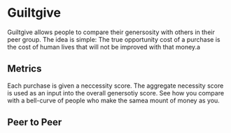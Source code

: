 # Guiltgive

Guiltgive allows people to compare their genersosity with others in their peer group. The idea is simple: The true opportunity cost of a purchase is the cost of human lives that will not be improved with that money.a

## Metrics

Each purchase is given a neccessity score. The aggregate necessity score is used as an input into the overall genersotiy score. See how you compare with a bell-curve of people who make the samea mount of money as you.

## Peer to Peer